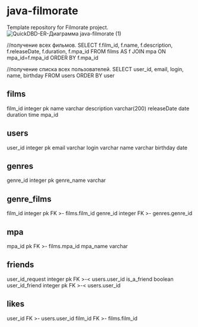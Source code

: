 # java-filmorate
Template repository for Filmorate project.
![QuickDBD-ER-Диаграмма java-filmorate (1)](https://user-images.githubusercontent.com/98983555/196054994-779754c8-ba49-4713-8bb8-5eadf9f885fa.png)

//получение всех фильмов.
SELECT
f.film_id,
f.name,
f.description,
f.releaseDate,
f.duration,
f.mpa_id
FROM films AS f
JOIN mpa ON mpa_id=f.mpa_id
ORDER BY f.mpa_id


//получение списка всех пользователей.
SELECT
user_id,
email,
login,
name,
birthday
FROM users
ORDER BY user



films
-
film_id integer pk
name varchar
description varchar(200)
releaseDate date
duration time
mpa_id

users
-
user_id integer pk
email varchar
login varchar
name varchar
birthday date

genres
-
genre_id integer pk
genre_name varchar

genre_films
-
film_id integer pk FK >- films.film_id
genre_id integer FK >- genres.genre_id

mpa
-
mpa_id pk FK >- films.mpa_id
mpa_name varchar

friends
-
user_id_request integer pk FK >-< users.user_id
is_a_friend boolean 
user_id_friend integer pk FK >-< users.user_id


likes
-
user_id FK >- users.user_id
film_id FK >- films.film_id
